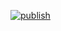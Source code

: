 [![publish](https://github.com/Megumiiiiii/quickstart-arch/actions/workflows/deploy.yml/badge.svg)](https://github.com/Megumiiiiii/quickstart-arch/actions/workflows/deploy.yml)
